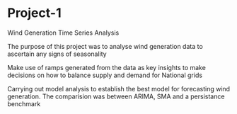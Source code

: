 # Project-1
Wind Generation Time Series Analysis

The purpose of this project was to analyse wind generation data to ascertain any signs of seasonality

Make use of ramps generated from the data as key insights to make decisions on how to balance supply and demand for National grids

Carrying out model analysis to establish the best model for forecasting wind generation. The comparision was between ARIMA, SMA and a persistance benchmark


